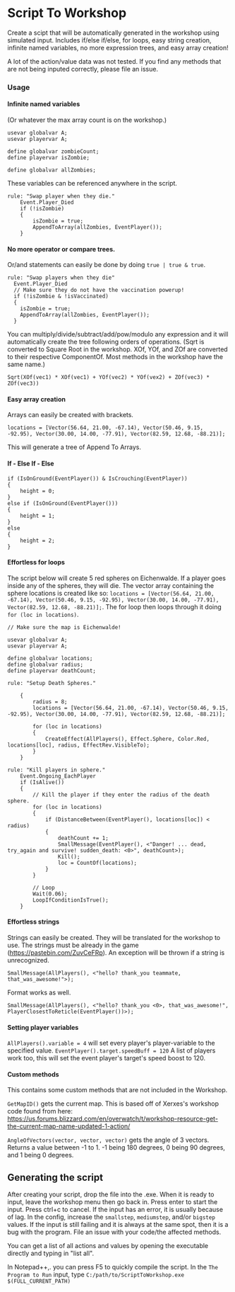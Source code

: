 # Script To Workshop
Create a scipt that will be automatically generated in the workshop using simulated input. Includes if/else if/else, for loops, easy string creation, infinite named variables, no more expression trees, and easy array creation!

A lot of the action/value data was not tested. If you find any methods that are not being inputed correctly, please file an issue.

### Usage
#### Infinite named variables
(Or whatever the max array count is on the workshop.)
```
usevar globalvar A;
usevar playervar A;

define globalvar zombieCount;
define playervar isZombie;

define globalvar allZombies;
```
These variables can be referenced anywhere in the script.
```
rule: "Swap player when they die."
	Event.Player_Died
	if (!isZombie)
    {
    	isZombie = true;
        AppendToArray(allZombies, EventPlayer());
    }
```
#### No more operator or compare trees.
Or/and statements can easily be done by doing `true | true & true`.
```
rule: "Swap players when they die"
  Event.Player_Died
  // Make sure they do not have the vaccination powerup!
  if (!isZombie & !isVaccinated)
  {
  	isZombie = true;
    AppendToArray(allZombies, EventPlayer());
  }
```
You can multiply/divide/subtract/add/pow/modulo any expression and it will automatically create the tree following orders of operations.
(Sqrt is converted to Square Root in the workshop. XOf, YOf, and ZOf are converted to their respective ComponentOf. Most methods in the workshop have the same name.)
```
Sqrt(XOf(vec1) * XOf(vec1) + YOf(vec2) * YOf(vex2) + ZOf(vec3) * ZOf(vec3))
```
#### Easy array creation
Arrays can easily be created with brackets.
```
locations = [Vector(56.64, 21.00, -67.14), Vector(50.46, 9.15, -92.95), Vector(30.00, 14.00, -77.91), Vector(82.59, 12.68, -88.21)];
``` 
This will generate a tree of Append To Arrays.
#### If - Else If - Else
```
if (IsOnGround(EventPlayer()) & IsCrouching(EventPlayer))
{
	height = 0;
}
else if (IsOnGround(EventPlayer()))
{
	height = 1;
}
else
{
	height = 2;
}
```
#### Effortless for loops
The script below will create 5 red spheres on Eichenwalde. If a player goes inside any of the spheres, they will die. The vector array containing the sphere locations is created like so:
`locations = [Vector(56.64, 21.00, -67.14), Vector(50.46, 9.15, -92.95), Vector(30.00, 14.00, -77.91), Vector(82.59, 12.68, -88.21)];`. The for loop then loops through it doing `for (loc in locations)`.

```
// Make sure the map is Eichenwalde!

usevar globalvar A;
usevar playervar A;

define globalvar locations;
define globalvar radius;
define playervar deathCount;

rule: "Setup Death Spheres."

    {
        radius = 8;
        locations = [Vector(56.64, 21.00, -67.14), Vector(50.46, 9.15, -92.95), Vector(30.00, 14.00, -77.91), Vector(82.59, 12.68, -88.21)];

        for (loc in locations)
        {
            CreateEffect(AllPlayers(), Effect.Sphere, Color.Red, locations[loc], radius, EffectRev.VisibleTo);
        }
    }

rule: "Kill players in sphere."
    Event.Ongoing_EachPlayer
    if (IsAlive())
    {
        // Kill the player if they enter the radius of the death sphere.
        for (loc in locations)
        {
            if (DistanceBetween(EventPlayer(), locations[loc]) < radius)
            {
                deathCount += 1;
                SmallMessage(EventPlayer(), <"Danger! ... dead, try_again and survive! sudden_death: <0>", deathCount>);
                Kill();
                loc = CountOf(locations);
            }
        }

        // Loop
        Wait(0.06);
        LoopIfConditionIsTrue();
    }
```
#### Effortless strings
Strings can easily be created. They will be translated for the workshop to use. The strings must be already in the game (https://pastebin.com/ZuvCeFRp). An exception will be thrown if a string is unrecognized.
```
SmallMessage(AllPlayers(), <"hello? thank_you teammate, that_was_awesome!">);
```
Format works as well.
```
SmallMessage(AllPlayers(), <"hello? thank_you <0>, that_was_awesome!", PlayerClosestToReticle(EventPlayer())>);
```
#### Setting player variables
`AllPlayers().variable = 4` will set every player's player-variable to the specified value.
`EventPlayer().target.speedBuff = 120` A list of players work too, this will set the event player's target's speed boost to 120.  

#### Custom methods
This contains some custom methods that are not included in the Workshop.

`GetMapID()` gets the current map. This is based off of Xerxes's workshop code found from here:
https://us.forums.blizzard.com/en/overwatch/t/workshop-resource-get-the-current-map-name-updated-1-action/

`AngleOfVectors(vector, vector, vector)` gets the angle of 3 vectors. Returns a value between -1 to 1. -1 being 180 degrees, 0 being 90 degrees, and 1 being 0 degrees.
## Generating the script
After creating your script, drop the file into the .exe. When it is ready to input, leave the workshop menu then go back in. Press enter to start the input. Press ctrl+c to cancel. If the input has an error, it is usually because of lag. In the config, increase the `smallstep`, `mediumstep`, and/or `bigstep` values. If the input is still failing and it is always at the same spot, then it is a bug with the program. File an issue with your code/the affected methods.

You can get a list of all actions and values by opening the executable directly and typing in "list all".

In Notepad++,. you can press F5 to quickly compile the script. In the `The Program to Run` input, type `C:/path/to/ScriptToWorkshop.exe $(FULL_CURRENT_PATH)`